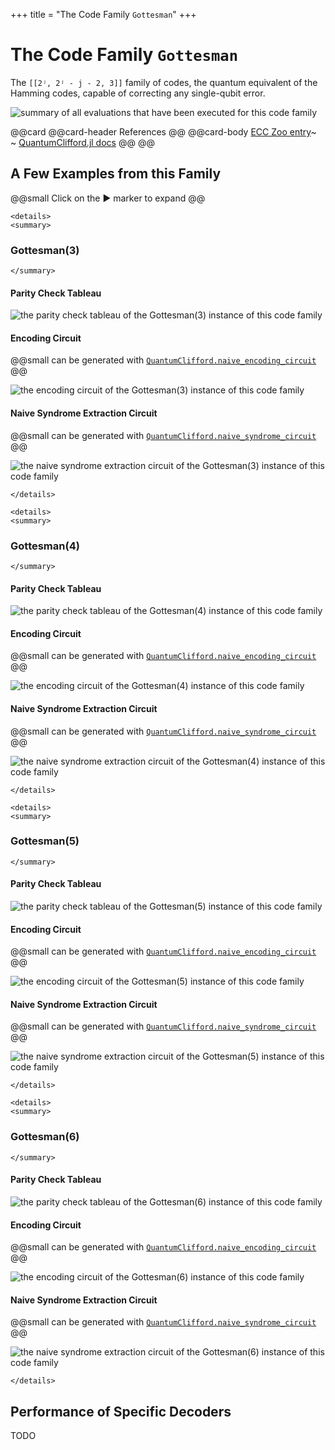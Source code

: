 +++
title = "The Code Family `Gottesman`"
+++

# The Code Family `Gottesman`

The `[[2ʲ, 2ʲ - j - 2, 3]]` family of codes, the quantum equivalent of the Hamming codes, capable of correcting any single-qubit error.

![summary of all evaluations that have been executed for this code family](./totalsummary.png)

@@card
@@card-header
References
@@
@@card-body
[ECC Zoo entry](https://errorcorrectionzoo.org/c/quantum_hamming)~~~<br>~~~
[QuantumClifford.jl docs](https://quantumsavory.github.io/QuantumClifford.jl/dev/ECC_API/#QuantumClifford.ECC.Gottesman)
@@
@@


## A Few Examples from this Family

@@small
Click on the &#9654; marker to expand
@@


~~~
<details>
<summary>
~~~
### Gottesman(3)
~~~
</summary>
~~~

#### Parity Check Tableau

![the parity check tableau of the Gottesman(3) instance of this code family](./Gottesman(3).png)

#### Encoding Circuit

@@small
can be generated with [`QuantumClifford.naive_encoding_circuit`](https://quantumsavory.github.io/QuantumClifford.jl/dev/ECC_API/#QuantumClifford.ECC.naive_encoding_circuit)
@@

![the encoding circuit of the Gottesman(3) instance of this code family](./Gottesman(3)_encoding.png)

<!-- TODO: Make QASM download for naive encoding circuit -->

#### Naive Syndrome Extraction Circuit

@@small
can be generated with [`QuantumClifford.naive_syndrome_circuit`](https://quantumsavory.github.io/QuantumClifford.jl/dev/ECC_API/#QuantumClifford.ECC.naive_syndrome_circuit)
@@

![the naive syndrome extraction circuit of the Gottesman(3) instance of this code family](./Gottesman(3)_naive_syndrome.png)

<!-- TODO: Make QASM download for naive syndrome circuit -->

<!-- #### Shor Syndrome Extraction Circuit -->

<!-- @@small -->
<!-- can be generated with [`QuantumClifford.shor_syndrome_circuit`](https://quantumsavory.github.io/QuantumClifford.jl/dev/ECC_API/#QuantumClifford.ECC.shor_syndrome_circuit) -->
<!-- @@ -->

<!-- TODO: Make QASM download for Shor syndrome circuit -->

~~~
</details>
~~~


~~~
<details>
<summary>
~~~
### Gottesman(4)
~~~
</summary>
~~~

#### Parity Check Tableau

![the parity check tableau of the Gottesman(4) instance of this code family](./Gottesman(4).png)

#### Encoding Circuit

@@small
can be generated with [`QuantumClifford.naive_encoding_circuit`](https://quantumsavory.github.io/QuantumClifford.jl/dev/ECC_API/#QuantumClifford.ECC.naive_encoding_circuit)
@@

![the encoding circuit of the Gottesman(4) instance of this code family](./Gottesman(4)_encoding.png)

<!-- TODO: Make QASM download for naive encoding circuit -->

#### Naive Syndrome Extraction Circuit

@@small
can be generated with [`QuantumClifford.naive_syndrome_circuit`](https://quantumsavory.github.io/QuantumClifford.jl/dev/ECC_API/#QuantumClifford.ECC.naive_syndrome_circuit)
@@

![the naive syndrome extraction circuit of the Gottesman(4) instance of this code family](./Gottesman(4)_naive_syndrome.png)

<!-- TODO: Make QASM download for naive syndrome circuit -->

<!-- #### Shor Syndrome Extraction Circuit -->

<!-- @@small -->
<!-- can be generated with [`QuantumClifford.shor_syndrome_circuit`](https://quantumsavory.github.io/QuantumClifford.jl/dev/ECC_API/#QuantumClifford.ECC.shor_syndrome_circuit) -->
<!-- @@ -->

<!-- TODO: Make QASM download for Shor syndrome circuit -->

~~~
</details>
~~~


~~~
<details>
<summary>
~~~
### Gottesman(5)
~~~
</summary>
~~~

#### Parity Check Tableau

![the parity check tableau of the Gottesman(5) instance of this code family](./Gottesman(5).png)

#### Encoding Circuit

@@small
can be generated with [`QuantumClifford.naive_encoding_circuit`](https://quantumsavory.github.io/QuantumClifford.jl/dev/ECC_API/#QuantumClifford.ECC.naive_encoding_circuit)
@@

![the encoding circuit of the Gottesman(5) instance of this code family](./Gottesman(5)_encoding.png)

<!-- TODO: Make QASM download for naive encoding circuit -->

#### Naive Syndrome Extraction Circuit

@@small
can be generated with [`QuantumClifford.naive_syndrome_circuit`](https://quantumsavory.github.io/QuantumClifford.jl/dev/ECC_API/#QuantumClifford.ECC.naive_syndrome_circuit)
@@

![the naive syndrome extraction circuit of the Gottesman(5) instance of this code family](./Gottesman(5)_naive_syndrome.png)

<!-- TODO: Make QASM download for naive syndrome circuit -->

<!-- #### Shor Syndrome Extraction Circuit -->

<!-- @@small -->
<!-- can be generated with [`QuantumClifford.shor_syndrome_circuit`](https://quantumsavory.github.io/QuantumClifford.jl/dev/ECC_API/#QuantumClifford.ECC.shor_syndrome_circuit) -->
<!-- @@ -->

<!-- TODO: Make QASM download for Shor syndrome circuit -->

~~~
</details>
~~~


~~~
<details>
<summary>
~~~
### Gottesman(6)
~~~
</summary>
~~~

#### Parity Check Tableau

![the parity check tableau of the Gottesman(6) instance of this code family](./Gottesman(6).png)

#### Encoding Circuit

@@small
can be generated with [`QuantumClifford.naive_encoding_circuit`](https://quantumsavory.github.io/QuantumClifford.jl/dev/ECC_API/#QuantumClifford.ECC.naive_encoding_circuit)
@@

![the encoding circuit of the Gottesman(6) instance of this code family](./Gottesman(6)_encoding.png)

<!-- TODO: Make QASM download for naive encoding circuit -->

#### Naive Syndrome Extraction Circuit

@@small
can be generated with [`QuantumClifford.naive_syndrome_circuit`](https://quantumsavory.github.io/QuantumClifford.jl/dev/ECC_API/#QuantumClifford.ECC.naive_syndrome_circuit)
@@

![the naive syndrome extraction circuit of the Gottesman(6) instance of this code family](./Gottesman(6)_naive_syndrome.png)

<!-- TODO: Make QASM download for naive syndrome circuit -->

<!-- #### Shor Syndrome Extraction Circuit -->

<!-- @@small -->
<!-- can be generated with [`QuantumClifford.shor_syndrome_circuit`](https://quantumsavory.github.io/QuantumClifford.jl/dev/ECC_API/#QuantumClifford.ECC.shor_syndrome_circuit) -->
<!-- @@ -->

<!-- TODO: Make QASM download for Shor syndrome circuit -->

~~~
</details>
~~~



## Performance of Specific Decoders

TODO
